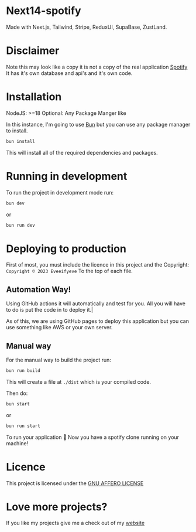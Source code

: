 # Next14-spotify

Made with Next.js, Tailwind, Stripe, ReduxUI, SupaBase, ZustLand.

# Disclaimer

Note this may look like a copy it is not a copy of the real application [Spotify](https://spotify.com/) It has it's own database and api's and it's own code.

# Installation

NodeJS: >=18
Optional: Any Package Manger like

In this instance, I'm going to use [Bun](https://bun.sh) but you can use any package manager to install.

```bash
bun install
```

This will install all of the required dependencies and packages.

# Running in development

To run the project in development mode run:

```bash
bun dev
```

or

```bash
bun run dev
```

# Deploying to production

First of most, you must include the licence in this project and the Copyright: `Copyright © 2023 Eveeifyeve` To the top of each file.

## Automation Way!

Using GitHub actions it will automatically and test for you. All you will have to do is put the code in to deploy it.|

As of this, we are using GitHub pages to deploy this application but you can use something like AWS or your own server.

## Manual way

For the manual way to build the project run:

```bash
bun run build
```

This will create a file at `./dist` which is your compiled code.

Then do:

```bash
bun start
```

or

```bash
bun run start
```

To run your application 🎉 Now you have a spotify clone running on your machine!

# Licence

This project is licensed under the [GNU AFFERO LICENSE](./LICENSE)

# Love more projects?

If you like my projects give me a check out of my [website](eveeifyeve.pages.dev)
